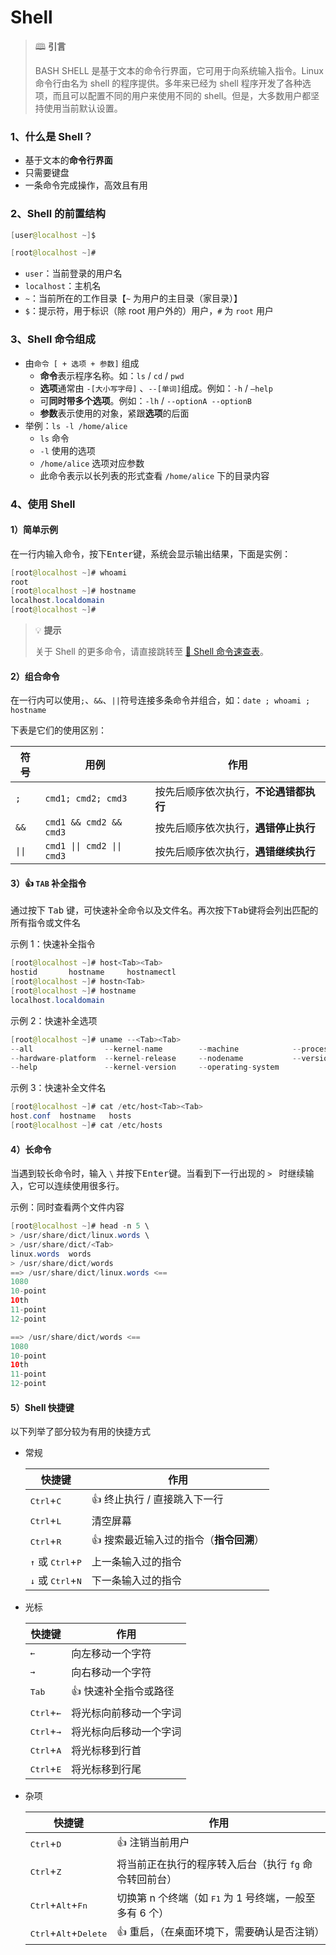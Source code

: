 # Shell

>🕮 **引言**
>
>BASH SHELL 是基于文本的命令行界面，它可用于向系统输入指令。Linux 命令行由名为 shell 的程序提供。多年来已经为 shell 程序开发了各种选项，而且可以配置不同的用户来使用不同的 shell。但是，大多数用户都坚持使用当前默认设置。

### 1、什么是 Shell？

- 基于文本的**命令行界面**
- 只需要键盘
- 一条命令完成操作，高效且有用

### 2、Shell 的前置结构

```java
[user@localhost ~]$
```

```java
[root@localhost ~]#
```

- `user`：当前登录的用户名
- `localhost`：主机名
- `~`：当前所在的工作目录【`~` 为用户的主目录（家目录）】
- `$`：提示符，用于标识（除 root 用户外的）用户，`#` 为 `root` 用户

### 3、Shell 命令组成

- 由`命令 [ + 选项 + 参数]` 组成
  - **命令**表示程序名称。如：`ls` / `cd` / `pwd`
  - **选项**通常由 `-[大小写字母]` 、`--[单词]`组成。例如：`-h` / `–help`
  - 可**同时带多个选项**。例如：`-lh` / `--optionA --optionB`
  - **参数**表示使用的对象，紧跟**选项**的后面
- 举例：`ls -l /home/alice`
  - `ls` 命令
  - `-l` 使用的选项
  - `/home/alice` 选项对应参数
  - 此命令表示以长列表的形式查看 `/home/alice` 下的目录内容

### 4、使用 Shell

#### 1）简单示例

在一行内输入命令，按下<kbd>Enter</kbd>键，系统会显示输出结果，下面是实例：

```java
[root@localhost ~]# whoami 
root
[root@localhost ~]# hostname
localhost.localdomain
[root@localhost ~]# 
```

> 💡 **提示**
>
> 关于 Shell 的更多命令，请直接跳转至 [🔖 Shell 命令速查表](../Extra/Shell-Command.md)。

#### 2）组合命令

在一行内可以使用`;`、`&&`、`||`符号连接多条命令并组合，如：`date ; whoami ; hostname`

下表是它们的使用区别：

| 符号 | 用例                   | 作用                                   |
| ---- | ---------------------- | -------------------------------------- |
| `;`  | `cmd1; cmd2; cmd3`     | 按先后顺序依次执行，**不论遇错都执行** |
| `&&` | `cmd1 && cmd2 && cmd3` | 按先后顺序依次执行，**遇错停止执行**   |
| `\|\|` | `cmd1 \|\| cmd2 \|\| cmd3` | 按先后顺序依次执行，**遇错继续执行**   |

#### 3）👍 `TAB` 补全指令

通过按下 <kbd>Tab</kbd> 键，可快速补全命令以及文件名。再次按下<kbd>Tab</kbd>键将会列出匹配的所有指令或文件名

示例 1：快速补全指令

```java
[root@localhost ~]# host<Tab><Tab>
hostid       hostname     hostnamectl  
[root@localhost ~]# hostn<Tab>
[root@localhost ~]# hostname
localhost.localdomain
```

示例 2：快速补全选项

```java
[root@localhost ~]# uname --<Tab><Tab>
--all                --kernel-name        --machine            --processor
--hardware-platform  --kernel-release     --nodename           --version
--help               --kernel-version     --operating-system   
```

示例 3：快速补全文件名

```java
[root@localhost ~]# cat /etc/host<Tab><Tab>
host.conf  hostname   hosts      
[root@localhost ~]# cat /etc/hosts
```

#### 4）长命令

当遇到较长命令时，输入 `\` 并按下<kbd>Enter</kbd>键。当看到下一行出现的 `> ` 时继续输入，它可以连续使用很多行。

示例：同时查看两个文件内容

```java
[root@localhost ~]# head -n 5 \
> /usr/share/dict/linux.words \
> /usr/share/dict/<Tab>
linux.words  words        
> /usr/share/dict/words 
==> /usr/share/dict/linux.words <==
1080
10-point
10th
11-point
12-point

==> /usr/share/dict/words <==
1080
10-point
10th
11-point
12-point

```

#### 5）Shell 快捷键

以下列举了部分较为有用的快捷方式

- 常规

  | 快捷键                                       | 作用                                   |
  | -------------------------------------------- | -------------------------------------- |
  | <kbd>Ctrl</kbd>+<kbd>C</kbd>                 | 👍 终止执行 / 直接跳入下一行            |
  | <kbd>Ctrl</kbd>+<kbd>L</kbd>                 | 清空屏幕                               |
  | <kbd>Ctrl</kbd>+<kbd>R</kbd>                 | 👍 搜索最近输入过的指令（**指令回溯**） |
  | <kbd>↑</kbd> 或 <kbd>Ctrl</kbd>+<kbd>P</kbd> | 上一条输入过的指令                     |
  | <kbd>↓</kbd> 或 <kbd>Ctrl</kbd>+<kbd>N</kbd> | 下一条输入过的指令                     |

- 光标

  | 快捷键                       | 作用                   |
  | ---------------------------- | ---------------------- |
  | <kbd>←</kbd>                 | 向左移动一个字符       |
  | <kbd>→</kbd>                 | 向右移动一个字符       |
  | <kbd>Tab</kbd>               | 👍 快速补全指令或路径   |
  | <kbd>Ctrl</kbd>+<kbd>←</kbd> | 将光标向前移动一个字词 |
  | <kbd>Ctrl</kbd>+<kbd>→</kbd> | 将光标向后移动一个字词 |
  | <kbd>Ctrl</kbd>+<kbd>A</kbd> | 将光标移到行首         |
  | <kbd>Ctrl</kbd>+<kbd>E</kbd> | 将光标移到行尾         |

- 杂项

  | 快捷键                                           | 作用                                                         |
  | ------------------------------------------------ | ------------------------------------------------------------ |
  | <kbd>Ctrl</kbd>+<kbd>D</kbd>                     | 👍 注销当前用户                                               |
  | <kbd>Ctrl</kbd>+<kbd>Z</kbd>                     | 将当前正在执行的程序转入后台（执行 `fg` 命令转回前台）       |
  | <kbd>Ctrl</kbd>+<kbd>Alt</kbd>+<kbd>Fn</kbd>     | 切换第 n 个终端（如 <kbd>F1</kbd> 为 1 号终端，一般至多有 6 个） |
  | <kbd>Ctrl</kbd>+<kbd>Alt</kbd>+<kbd>Delete</kbd> | 👍 重启，（在桌面环境下，需要确认是否注销）                   |



